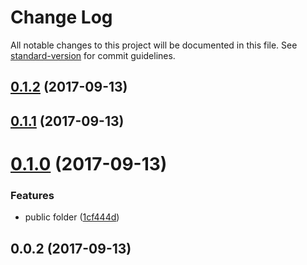 # Change Log

All notable changes to this project will be documented in this file. See [standard-version](https://github.com/conventional-changelog/standard-version) for commit guidelines.

<a name="0.1.2"></a>
## [0.1.2](https://github.com/zzswang/express-swagger-fancy/compare/v0.1.1...v0.1.2) (2017-09-13)



<a name="0.1.1"></a>
## [0.1.1](https://github.com/zzswang/express-swagger-fancy/compare/v0.1.0...v0.1.1) (2017-09-13)



<a name="0.1.0"></a>
# [0.1.0](https://github.com/zzswang/express-swagger-fancy/compare/v0.0.2...v0.1.0) (2017-09-13)


### Features

* public folder ([1cf444d](https://github.com/zzswang/express-swagger-fancy/commit/1cf444d))



<a name="0.0.2"></a>
## 0.0.2 (2017-09-13)
